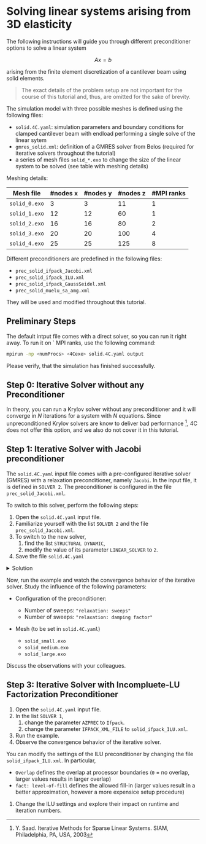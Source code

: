 # Solving linear systems arising from 3D elasticity

The following instructions will guide you through different preconditioner options
to solve a linear system

$$Ax = b$$

arising from the finite element discretization of a cantilever beam using solid elements.

> The exact details of the problem setup are not important for the course of this tutorial
and, thus, are omitted for the sake of brevity.

The simulation model with three possible meshes is defined using the following files:

- `solid.4C.yaml`: simulation parameters and boundary conditions for clamped cantilever beam with endload performing a single solve of the linear sytem
- `gmres_solid.xml`: definition of a GMRES solver from Belos (required for iterative solvers throughout the tutorial)
- a series of mesh files `solid_*.exo` to change the size of the linear system to be solved (see table with meshing details)

Meshing details:

| Mesh file | #nodes x | #nodes y | #nodes z | #MPI ranks |
|---|---|---|---|---|
| `solid_0.exo` | 3 | 3 | 11 | 1 |
| `solid_1.exo` | 12 | 12 | 60 | 1 |
| `solid_2.exo` | 16 | 16 | 80 | 2 |
| `solid_3.exo` | 20 | 20 | 100 | 4 |
| `solid_4.exo` | 25 | 25 |125 | 8 |

Different preconditioners are predefined in the following files:

- `prec_solid_ifpack_Jacobi.xml`
- `prec_solid_ifpack_ILU.xml`
- `prec_solid_ifpack_GaussSeidel.xml`
- `prec_solid_muelu_sa_amg.xml`

They will be used and modified throughout this tutorial.

## Preliminary Steps

The default intput file comes with a direct solver, so you can run it right away.
To run it on `<numProc> MPI ranks, use the following command:

```bash
mpirun -np <numProcs> <4Cexe> solid.4C.yaml output
```

Please verify, that the simulation has finished successfully.

## Step 0: Iterative Solver without any Preconditioner

In theory, you can run a Krylov solver without any preconditioner and it will converge in $N$ iterations for a system with $N$ equations.
Since unpreconditioned Krylov solvers are know to deliver bad performance [^1], 4C does not offer this option,
and we also do not cover it in this tutorial.

## Step 1: Iterative Solver with Jacobi preconditioner

The `solid.4C.yaml` input file comes with a pre-configured iterative solver (GMRES) with a relaxation preconditioner, namely `Jacobi`.
In the input file, it is defined in `SOLVER 2`.
The preconditioner is configured in the file `prec_solid_Jacobi.xml`.

To switch to this solver, perform the following steps:

1. Open the `solid.4C.yaml` input file.
1. Familiarize yourself with the list `SOLVER 2` and the file `prec_solid_Jacobi.xml`.
1. To switch to the new solver,
   1. find the list `STRUCTURAL DYNAMIC`,
   1. modify the value of its parameter `LINEAR_SOLVER` to `2`.
1. Save the file `solid.4C.yaml`

<details>
<summary>Solution</summary>

```
STRUCTURAL DYNAMIC:
  INT_STRATEGY: "Standard"
  DYNAMICTYPE: "Statics"
  TIMESTEP: 1.0
  NUMSTEP: 1
  MAXTIME: 1
  MAXITER: 1
  DIVERCONT: "continue"
  LINEAR_SOLVER: 2
```

</details>

Now, run the example and watch the convergence behavior of the iterative solver.
Study the influence of the following parameters:

- Configuration of the preconditioner:

  - Number of sweeps: `"relaxation: sweeps"`
  - Number of sweeps: `"relaxation: damping factor"`

- Mesh (to be set in `solid.4C.yaml`)

  - `solid_small.exo`
  - `solid_medium.exo`
  - `solid_large.exo`

Discuss the observations with your colleagues.

## Step 3: Iterative Solver with Incompluete-LU Factorization Preconditioner

1. Open the `solid.4C.yaml` input file.
1. In the list `SOLVER 1`,
   1. change the parameter `AZPREC` to `Ifpack`.
   1. change the parameter `IFPACK_XML_FILE` to `solid_ifpack_ILU.xml`.
1. Run the example.
1. Observe the convergence behavior of the iterative solver.

You can modify the settings of the ILU preconditioner by changing the file `solid_ifpack_ILU.xml`.
In particular,

- `Overlap` defines the overlap at processor boundaries (`0` = no overlap, larger values results in larger overlap)
- `fact: level-of-fill` defines the allowed fill-in (larger values result in a better approximation, however a more expensice setup procedure)

1. Change the ILU settings and explore their impact on runtime and iteration numbers.

[^1]: Y. Saad. Iterative Methods for Sparse Linear Systems. SIAM, Philadelphia, PA, USA, 2003
